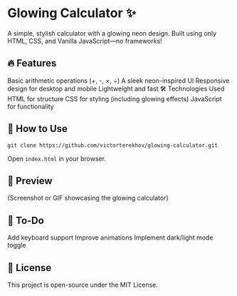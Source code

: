 # Glowing Calculator ✨

A simple, stylish calculator with a glowing neon design. Built using only HTML, CSS, and Vanilla JavaScript—no frameworks!

## 🔥 Features
Basic arithmetic operations (+, -, ×, ÷)
A sleek neon-inspired UI
Responsive design for desktop and mobile
Lightweight and fast
🛠️ Technologies Used
HTML for structure
CSS for styling (including glowing effects)
JavaScript for functionality

## 🚀 How to Use
```Clone the repository:
git clone https://github.com/victorterekhov/glowing-calculator.git
```
Open `index.html` in your browser.

## 🎨 Preview
(Screenshot or GIF showcasing the glowing calculator)

## 📌 To-Do
Add keyboard support
Improve animations
Implement dark/light mode toggle

## 📄 License
This project is open-source under the MIT License.
